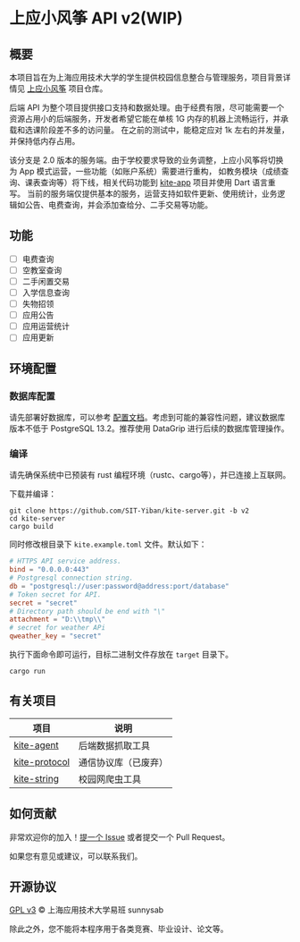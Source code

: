 # 上应小风筝 API v2(WIP)

## 概要

本项目旨在为上海应用技术大学的学生提供校园信息整合与管理服务，项目背景详情见 [上应小风筝](https://github.com/SIT-Yiban/kite-microapp) 项目仓库。

后端 API 为整个项目提供接口支持和数据处理。由于经费有限，尽可能需要一个资源占用小的后端服务，开发者希望它能在单核 1G 内存的机器上流畅运行，并承载和选课阶段差不多的访问量。 在之前的测试中，能稳定应对 1k
左右的并发量，并保持低内存占用。

该分支是 2.0 版本的服务端。由于学校要求导致的业务调整，上应小风筝将切换为 App 模式运营，一些功能（如账户系统）需要进行重构，
如教务模块（成绩查询、课表查询等）将下线，相关代码功能到 [kite-app](https://github.com/SIT-Yiban/kite-app) 项目并使用 Dart 语言重写。
当前的服务端仅提供基本的服务，运营支持如软件更新、使用统计，业务逻辑如公告、电费查询，并会添加查给分、二手交易等功能。

## 功能

- [ ] 电费查询
- [ ] 空教室查询
- [ ] 二手闲置交易
- [ ] 入学信息查询
- [ ] 失物招领
- [ ] 应用公告
- [ ] 应用运营统计
- [ ] 应用更新

## 环境配置

### 数据库配置

请先部署好数据库，可以参考 [配置文档](docs/数据库配置.md)。考虑到可能的兼容性问题，建议数据库版本不低于 PostgreSQL 13.2。推荐使用 DataGrip 进行后续的数据库管理操作。

### 编译

请先确保系统中已预装有 rust 编程环境（rustc、cargo等），并已连接上互联网。

下载并编译：

```shell
git clone https://github.com/SIT-Yiban/kite-server.git -b v2
cd kite-server
cargo build
```

同时修改根目录下 `kite.example.toml` 文件。默认如下：

```toml
# HTTPS API service address.
bind = "0.0.0.0:443"
# Postgresql connection string.
db = "postgresql://user:password@address:port/database"
# Token secret for API.
secret = "secret"
# Directory path should be end with "\"
attachment = "D:\\tmp\\"
# secret for weather APi
qweather_key = "secret"


```

执行下面命令即可运行，目标二进制文件存放在 `target` 目录下。

```shell
cargo run
```

## 有关项目

| 项目         | 说明             |
| ------------ | ---------------- |
| [kite-agent](https://github.com/sunnysab/kite-agent) | 后端数据抓取工具 |
| [kite-protocol](https://github.com/sunnysab/kite-protocol) | 通信协议库（已废弃）  |
| [kite-string](https://github.com/SIT-Yiban/kite-string) | 校园网爬虫工具 |

## 如何贡献

非常欢迎你的加入！[提一个 Issue](https://github.com/SIT-Yiban/kite-server/issues/new) 或者提交一个 Pull Request。

如果您有意见或建议，可以联系我们。

## 开源协议

[GPL v3](https://github.com/SIT-Yiban/kite-server/blob/master/LICENSE) © 上海应用技术大学易班 sunnysab

除此之外，您不能将本程序用于各类竞赛、毕业设计、论文等。
